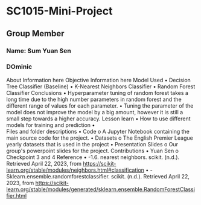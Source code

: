 # SC1015-Mini-Project

## Group Member
### Name: Sum Yuan Sen 
###       DOminic
About
Information here
Objective
Information here
Model Used
•	Decision Tree Classifier (Baseline)
•	K-Nearest Neighbors Classifier
•	Random Forest Classifier
Conclusions
•	Hyperparameter tuning of random forest takes a long time due to the high number parameters in random forest and the different range of values for each parameter.
•	Tuning the parameter of the model does not improve the model by a big amount, however it is still a small step towards a higher accuracy.
Lesson learn
•	How to use different models for training and prediction
•	
Files and folder descriptions
•	Code
o	A Jupyter Notebook containing the main source code for the project.
•	Datasets
o	The English Premier League yearly datasets that is used in the project
•	Presentation Slides
o	Our group's powerpoint slides for the project.
Contributions
•	Yuan Sen
o	Checkpoint 3 and 4
Reference
•	-1.6. nearest neighbors. scikit. (n.d.). Retrieved April 22, 2023, from https://scikit-learn.org/stable/modules/neighbors.html#classification
•	-Sklearn.ensemble.randomforestclassifier. scikit. (n.d.). Retrieved April 22, 2023, from https://scikit-learn.org/stable/modules/generated/sklearn.ensemble.RandomForestClassifier.html
